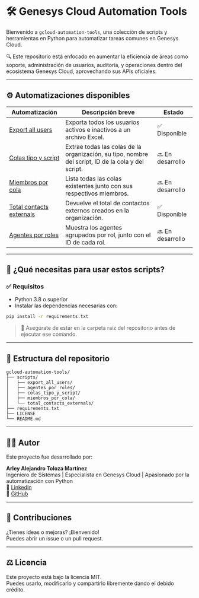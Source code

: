 # 🛠️ Genesys Cloud Automation Tools

Bienvenido a `gcloud-automation-tools`, una colección de scripts y herramientas en Python para automatizar tareas comunes en Genesys Cloud.

🔍 Este repositorio está enfocado en aumentar la eficiencia de áreas como soporte, administración de usuarios, auditoría, y operaciones dentro del ecosistema Genesys Cloud, aprovechando sus APIs oficiales.

---

## ⚙️ Automatizaciones disponibles

| Automatización | Descripción breve | Estado |
|----------------|-------------------|--------|
| [Export all users](./scripts/export_all_users/README.md) | Exporta todos los usuarios activos e inactivos a un archivo Excel. | ✅ Disponible |
| [Colas tipo y script](./scripts/colas_tipo_y_script/README.md) | Extrae todas las colas de la organización, su tipo, nombre del script, ID de la cola y del script. | 🔜 En desarrollo |
| [Miembros por cola](./scripts/miembros_por_cola/README.md) | Lista todas las colas existentes junto con sus respectivos miembros. | 🔜 En desarrollo |
| [Total contacts externals](./scripts/total_contacts_externals/README.md) | Devuelve el total de contactos externos creados en la organización. | ✅ Disponible |
| [Agentes por roles](./scripts/agentes_por_roles/README.md) | Muestra los agentes agrupados por rol, junto con el ID de cada rol. | 🔜 En desarrollo |

---

## 🧩 ¿Qué necesitas para usar estos scripts?

### ✅ Requisitos

- Python 3.8 o superior
- Instalar las dependencias necesarias con:

```bash
pip install -r requirements.txt
```

> 📌 Asegúrate de estar en la carpeta raíz del repositorio antes de ejecutar ese comando.

---

## 📂 Estructura del repositorio

```
gcloud-automation-tools/
├── scripts/
│   ├── export_all_users/
│   ├── agentes_por_roles/
│   ├── colas_tipo_y_script/
│   ├── miembros_por_cola/
│   └── total_contacts_externals/
├── requirements.txt
├── LICENSE
└── README.md
```

---

## 🙋‍♂️ Autor

Este proyecto fue desarrollado por:

**Arley Alejandro Toloza Martínez**  
Ingeniero de Sistemas | Especialista en Genesys Cloud | Apasionado por la automatización con Python  
🔗 [LinkedIn](https://www.linkedin.com/in/alejandrotoloza)  
🔗 [GitHub](https://github.com/AlejandroToloza)

---

## 🤝 Contribuciones

¿Tienes ideas o mejoras? ¡Bienvenido!  
Puedes abrir un issue o un pull request.

---

## ⚖️ Licencia

Este proyecto está bajo la licencia MIT.  
Puedes usarlo, modificarlo y compartirlo libremente dando el debido crédito.
